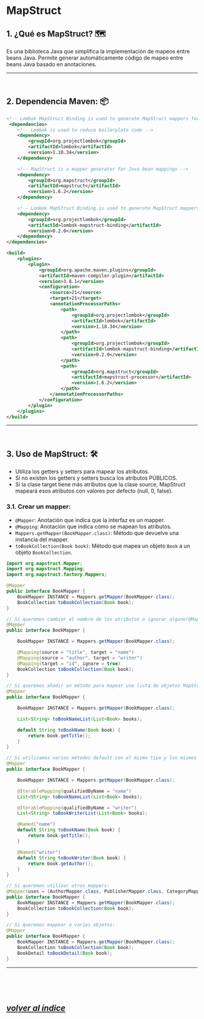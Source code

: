 # MapStruct

## 1. ¿Qué es MapStruct? 🗺️
Es una biblioteca Java que simplifica la implementación de mapeos entre beans Java. Permite generar automáticamente código de mapeo entre beans Java basado en anotaciones.

---
<br>

## 2. Dependencia Maven: 📦
```xml
<!-- Lombok MapStruct Binding is used to generate MapStruct mappers for Lombok beans -->
 <dependencies>
	<!-- Lombok is used to reduce boilerplate code -->
	<dependency>
		<groupId>org.projectlombok</groupId>
		<artifactId>lombok</artifactId>
		<version>1.18.34</version>
	</dependency>

	<!-- MapStruct is a mapper generator for Java bean mappings -->
	<dependency>
		<groupId>org.mapstruct</groupId>
		<artifactId>mapstruct</artifactId>
		<version>1.6.2</version>
	</dependency>

	<!-- Lombok MapStruct Binding is used to generate MapStruct mappers for Lombok beans -->
	<dependency>
		<groupId>org.projectlombok</groupId>
		<artifactId>lombok-mapstruct-binding</artifactId>
		<version>0.2.0</version>
	</dependency>
</dependencies>

<build>
	<plugins>
		<plugin>
			<groupId>org.apache.maven.plugins</groupId>
			<artifactId>maven-compiler-plugin</artifactId>
			<version>3.8.1</version>
			<configuration>
				<source>21</source>
				<target>21</target>
				<annotationProcessorPaths>
					<path>
						<groupId>org.projectlombok</groupId>
						<artifactId>lombok</artifactId>
						<version>1.18.34</version>
					</path>
					<path>
						<groupId>org.projectlombok</groupId>
						<artifactId>lombok-mapstruct-binding</artifactId>
						<version>0.2.0</version>
					</path>
					<path>
						<groupId>org.mapstruct</groupId>
						<artifactId>mapstruct-processor</artifactId>
						<version>1.6.2</version>
					</path>
				</annotationProcessorPaths>
			</configuration>
		</plugin>
	</plugins>
</build>
```
---
<br>

## 3. Uso de MapStruct: 🛠️
- Utiliza los getters y setters para mapear los atributos. 
- Si no existen los getters y setters busca los atributos PÚBLICOS.
- Si la clase target tiene más atributos que la clase source, MapStruct mapeará esos atributos con valores por defecto (null, 0, false).

### 3.1. Crear un mapper:
- `@Mapper`: Anotación que indica que la interfaz es un mapper.
- `@Mapping`: Anotación que indica cómo se mapean los atributos.
- `Mappers.getMapper(BookMapper.class)`: Método que devuelve una instancia del mapper.
- `toBookCollection(Book book)`: Método que mapea un objeto `Book` a un objeto `BookCollection`.
```java
import org.mapstruct.Mapper;
import org.mapstruct.Mapping;
import org.mapstruct.factory.Mappers;

@Mapper
public interface BookMapper {
    BookMapper INSTANCE = Mappers.getMapper(BookMapper.class);
    BookCollection toBookCollection(Book book);
}

// Si queremos cambiar el nombre de los atributos o ignorar alguno(@Mapping):
@Mapper
public interface BookMapper {

    BookMapper INSTANCE = Mappers.getMapper(BookMapper.class);

    @Mapping(source = "title", target = "name")
    @Mapping(source = "author", target = "writer")
    @Mapping(target = "id", ignore = true)
    BookCollection toBookCollection(Book book);
}

// Si queremos añadir un método para mapear una lista de objetos MapStruct lo utiliza automáticamente:
@Mapper
public interface BookMapper {

    BookMapper INSTANCE = Mappers.getMapper(BookMapper.class);

    List<String> toBookNameList(List<Book> books);

    default String toBookName(Book book) {
        return book.getTitle();
    }
}

// Si utilizamos varios métodos default con el mismo tipo y los mismos parámetros habrá que especificar que método queremos utilizar:
@Mapper
public interface BookMapper {

    BookMapper INSTANCE = Mappers.getMapper(BookMapper.class);

    @IterableMapping(qualifiedByName = "name")
    List<String> toBookNameList(List<Book> books);

    @IterableMapping(qualifiedByName = "writer")
    List<String> toBookWriterList(List<Book> books);

    @Named("name")
    default String toBookName(Book book) {
        return book.getTitle();
    }

    @Named("writer")
    default String toBookWriter(Book book) {
        return book.getAuthor();
    }
}

// Si queremos utilizar otros mappers:
@Mapper(uses = {AuthorMapper.class, PublisherMapper.class, CategoryMapper.class})
public interface BookMapper {
    BookMapper INSTANCE = Mappers.getMapper(BookMapper.class);
    BookCollection toBookCollection(Book book);
}

// Si queremos mappear a varios objetos:
@Mapper
public interface BookMapper {
    BookMapper INSTANCE = Mappers.getMapper(BookMapper.class);
    BookCollection toBookCollection(Book book);
    BookDetail toBookDetail(Book book);
}
```
---
<br><br><br>

## *[volver al índice](../../README.md)*